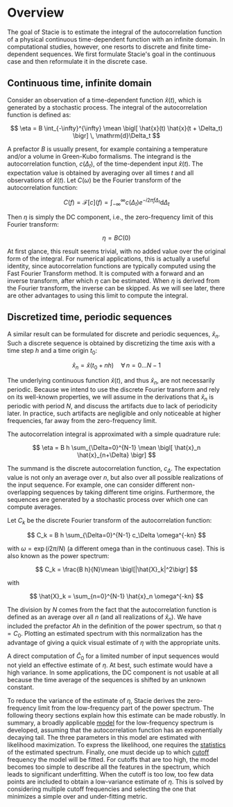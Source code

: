 # Overview

The goal of Stacie is to estimate the integral of the autocorrelation function
of a physical continuous time-dependent function with an infinite domain.
In computational studies, however, one resorts to discrete and finite time-dependent sequences.
We first formulate Stacie's goal in the continuous case
and then reformulate it in the discrete case.

## Continuous time, infinite domain

Consider an observation of a time-dependent function $\hat{x}(t)$,
which is generated by a stochastic process.
The integral of the autocorrelation function is defined as:

$$
\eta =
    B \int_{-\infty}^{\infty}
    \mean \bigl[ \hat{x}(t) \hat{x}(t + \Delta_t) \bigr]
    \, \mathrm{d}\Delta_t
$$

A prefactor $B$ is usually present,
for example containing a temperature and/or a volume in Green-Kubo formalisms.
The integrand is the autocorrelation function, $c(\Delta_t)$,
of the time-dependent input $\hat{x}(t)$.
The expectation value is obtained by averaging over all times $t$
and all observations of $\hat{x}(t)$.
Let $C(\omega)$ be the Fourier transform of the autocorrelation function:

$$
C(f)=\mathcal{F}[c](f)=\int_{-\infty}^\infty c(\Delta_t) e^{-i2\pi f \Delta_t} \mathrm{d} \Delta_t
$$

Then $\eta$ is simply the DC component,
i.e., the zero-frequency limit of this Fourier transform:

$$
\eta = B C(0)
$$

At first glance, this result seems trivial,
with no added value over the original form of the integral.
For numerical applications, this is actually a useful identity,
since autocorrelation functions are typically computed using the Fast Fourier Transform method.
It is computed with a forward and an inverse transform, after which $\eta$ can be estimated.
When $\eta$ is derived from the Fourier transform, the inverse can be skipped.
As we will see later, there are other advantages to using this limit to compute the integral.

## Discretized time, periodic sequences

A similar result can be formulated for discrete and periodic sequences, $\hat{x}_n$.
Such a discrete sequence is obtained by discretizing the time axis
with a time step $h$ and a time origin $t_0$:

$$
\hat{x}_n = \hat{x}(t_0 + nh) \quad \forall\, n=0 \ldots N-1
$$

The underlying continuous function $\hat{x}(t)$, and thus $\hat{x}_n$, are not necessarily periodic.
Because we intend to use the discrete Fourier transform and rely on its well-known properties,
we will assume in the derivations that $\hat{x}_n$ is periodic with period $N$,
and discuss the artifacts due to lack of periodicity later.
In practice, such artifacts are negligible and only noticeable at higher frequencies,
far away from the zero-frequency limit.

The autocorrelation integral is approximated with a simple quadrature rule:

$$
\eta = B h \sum_{\Delta=0}^{N-1} \mean \bigl[ \hat{x}_n \hat{x}_{n+\Delta} \bigr]
$$

The summand is the discrete autocorrelation function, $c_\Delta$.
The expectation value is not only an average over $n$,
but also over all possible realizations of the input sequence.
For example, one can consider different non-overlapping sequences by taking different time origins.
Furthermore, the sequences are generated by a stochastic process
over which one can compute averages.

Let $C_k$ be the discrete Fourier transform of the autocorrelation function:

$$
C_k = B h \sum_{\Delta=0}^{N-1} c_\Delta \omega^{-kn}
$$

with $\omega = \exp(i 2\pi/N)$ (a different omega than in the continuous case).
This is also known as the power spectrum:

$$
C_k = \frac{B h}{N}\mean \bigl[|\hat{X}_k|^2\bigr]
$$

with

$$
\hat{X}_k = \sum_{n=0}^{N-1} \hat{x}_n \omega^{-kn}
$$

The division by $N$ comes from the fact that the autocorrelation function is defined as
an average over all $n$ (and all realizations of $\hat{x}_n$).
We have included the prefactor $Ah$ in the definition of the power spectrum, so that $\eta = C_0$.
Plotting an estimated spectrum with this normalization
has the advantage of giving a quick visual estimate of $\eta$ with the appropriate units.

A direct computation of $\hat{C}_0$ for a limited number of input sequences
would not yield an effective estimate of $\eta$.
At best, such estimate would have a high variance.
In some applications, the DC component is not usable at all
because the time average of the sequences is shifted by an unknown constant.

To reduce the variance of the estimate of $\eta$, Stacie derives the zero-frequency limit from
the low-frequency part of the power spectrum.
The following theory sections explain how this estimate can be made robustly.
In summary, a broadly applicable  [model](model.md) for the low-frequency spectrum is developed,
assuming that the autocorrelation function has an exponentially decaying tail.
The three parameters in this model are estimated with likelihood maximization.
To express the likelihood, one requires the [statistics](statistics.md) of the estimated spectrum.
Finally, one must decide up to which [cutoff](cutoff.md) frequency the model will be fitted.
For cutoffs that are too high,
the model becomes too simple to describe all the features in the spectrum,
which leads to significant underfitting.
When the cutoff is too low,
too few data points are included to obtain a low-variance estimate of $\eta$.
This is solved by considering multiple cutoff frequencies
and selecting the one that minimizes a simple over and under-fitting metric.
